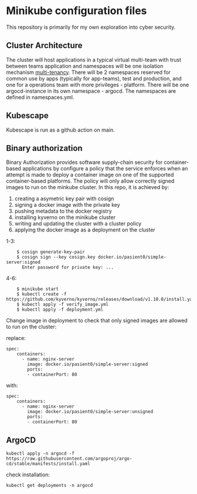 # Minikube configuration files 

This repository is primarily for my own exploration into cyber security.

## Cluster Architecture

The cluster will host applications in a typical virtual multi-team with trust between teams application and namespaces will be one isolation mechanism  [multi-tenancy](https://kubernetes.io/docs/concepts/security/multi-tenancy/). There will be 2 namespaces reserved for common use by apps (typically for app-teams), test and production, and one for a operations team with more privileges - platform. There will be one argocd-instance in its own namespace - argocd. The namespaces are defined in namespaces.yml. 

## Kubescape
Kubescape is run as a github action on main.

## Binary authorization 

Binary Authorization provides software supply-chain security for container-based applications by configure a policy that the service enforces when an attempt is made to deploy a container image on one of the supported container-based platforms. The policy will only allow correctly signed images to run on the minkube cluster. In this repo, it is achieved by:

1. creating a asymetric key pair with cosign 
2. signing a docker image with the private key 
3. pushing metadata to the docker registry 
4. installing kyverno on the minikube cluster 
5. writing and updating the cluster with a cluster policy 
6. applying the docker image as a deployment on the cluster 

1-3:
```
    $ cosign generate-key-pair
    $ cosign sign --key cosign.key docker.io/pasient0/simple-server:signed
      Enter password for private key: ...
```

4-6:
```
    $ minikube start 
    $ kubectl create -f https://github.com/kyverno/kyverno/releases/download/v1.10.0/install.yaml
    $ kubectl apply -f verify_image.yml 
    $ kubectl apply -f deployment.yml
```

Change image in deployment to check that only signed images are allowed to run on the cluster: 

replace:
```
spec:
    containers:
      - name: nginx-server
        image: docker.io/pasient0/simple-server:signed
        ports:
        - containerPort: 80
```

with: 

```
spec:
    containers:
      - name: nginx-server
        image: docker.io/pasient0/simple-server:unsigned
        ports:
        - containerPort: 80
```

## ArgoCD
```
kubectl apply -n argocd -f https://raw.githubusercontent.com/argoproj/argo-cd/stable/manifests/install.yaml
```

check installation:

```
kubectl get deployments -n argocd 
```
